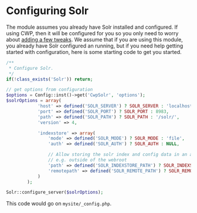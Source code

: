 # Configuring Solr
The module assumes you already have Solr installed and configured. If using CWP, then it will be configured for you
so you only need to worry about [adding a few tweaks](cwp.md).
We assume that if you are using this module, you already have Solr configured an running,
but if you need help getting started with configuration, here is some starting code to get you started.

```php
/**
 * Configure Solr.
 */
if(!class_exists('Solr')) return;

// get options from configuration
$options = Config::inst()->get('CwpSolr', 'options');
$solrOptions = array(
			'host' => defined('SOLR_SERVER') ? SOLR_SERVER : 'localhost',
			'port' => defined('SOLR_PORT') ? SOLR_PORT : 8983,
			'path' => defined('SOLR_PATH') ? SOLR_PATH : '/solr/',
			'version' => 4,

			'indexstore' => array(
				'mode' => defined('SOLR_MODE') ? SOLR_MODE : 'file',
				'auth' => defined('SOLR_AUTH') ? SOLR_AUTH : NULL,

				// Allow storing the solr index and config data in an arbitrary location,
				// e.g. outside of the webroot
				'path' => defined('SOLR_INDEXSTORE_PATH') ? SOLR_INDEXSTORE_PATH : BASE_PATH . '/.solr',
				'remotepath' => defined('SOLR_REMOTE_PATH') ? SOLR_REMOTE_PATH : null
			)
		);

Solr::configure_server($solrOptions);
```

This code would go on `mysite/_config.php`.

